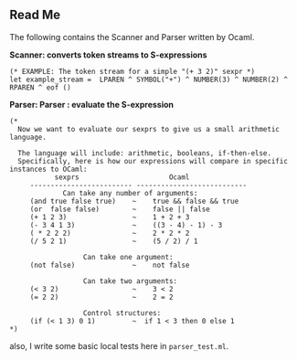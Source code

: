 ## Read Me



The following contains the Scanner and Parser written by Ocaml.

**Scanner: converts token streams to S-expressions**

```
(* EXAMPLE: The token stream for a simple "(+ 3 2)" sexpr *)
let example_stream =  LPAREN ^ SYMBOL("+") ^ NUMBER(3) ^ NUMBER(2) ^ RPAREN ^ eof ()
```



**Parser: Parser : evaluate the S-expression**

```
(*
  Now we want to evaluate our sexprs to give us a small arithmetic language.

  The language will include: arithmetic, booleans, if-then-else.
  Specifically, here is how our expressions will compare in specific instances to OCaml:
           sexprs                      Ocaml
     ------------------------- ---------------------------
             Can take any number of arguments:
     (and true false true)    ~    true && false && true
     (or  false false)        ~    false || false
     (+ 1 2 3)                ~    1 + 2 + 3
     (- 3 4 1 3)              ~    ((3 - 4) - 1) - 3
     ( * 2 2 2)               ~    2 * 2 * 2
     (/ 5 2 1)                ~    (5 / 2) / 1

                  Can take one argument:
     (not false)              ~    not false

                  Can take two arguments:
     (< 3 2)                  ~    3 < 2
     (= 2 2)                  ~    2 = 2

                  Control structures:
     (if (< 1 3) 0 1)         ~  if 1 < 3 then 0 else 1
*)
```

also, I write some basic local tests here in `parser_test.ml`.